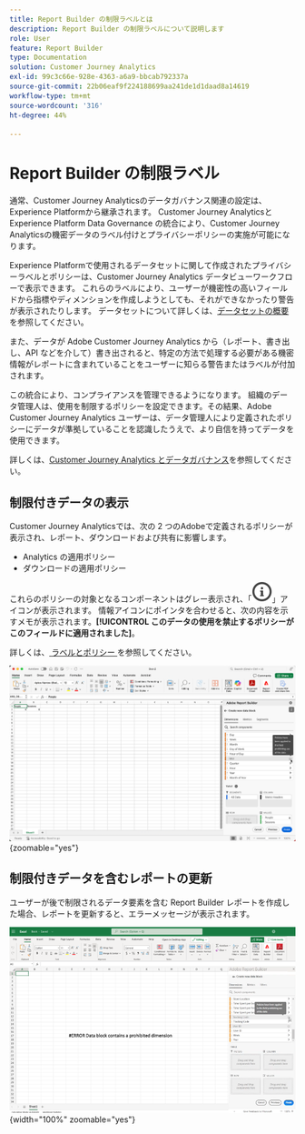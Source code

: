 ```yaml
---
title: Report Builder の制限ラベルとは
description: Report Builder の制限ラベルについて説明します
role: User
feature: Report Builder
type: Documentation
solution: Customer Journey Analytics
exl-id: 99c3c66e-928e-4363-a6a9-bbcab792337a
source-git-commit: 22b06eaf9f224188699aa241de1d1daad8a14619
workflow-type: tm+mt
source-wordcount: '316'
ht-degree: 44%

---
```


# Report Builder の制限ラベル

通常、Customer Journey Analyticsのデータガバナンス関連の設定は、Experience Platformから継承されます。 Customer Journey AnalyticsとExperience Platform Data Governance の統合により、Customer Journey Analyticsの機密データのラベル付けとプライバシーポリシーの実施が可能になります。

Experience Platformで使用されるデータセットに関して作成されたプライバシーラベルとポリシーは、Customer Journey Analytics データビューワークフローで表示できます。 これらのラベルにより、ユーザーが機密性の高いフィールドから指標やディメンションを作成しようとしても、それができなかったり警告が表示されたりします。 データセットについて詳しくは、[データセットの概要](https://experienceleague.adobe.com/ja/docs/experience-platform/catalog/datasets/overview)を参照してください。

また、データが Adobe Customer Journey Analytics から（レポート、書き出し、API などを介して）書き出されると、特定の方法で処理する必要がある機密情報がレポートに含まれていることをユーザーに知らる警告またはラベルが付加されます。

この統合により、コンプライアンスを管理できるようになります。 組織のデータ管理人は、使用を制限するポリシーを設定できます。その結果、Adobe Customer Journey Analytics ユーザーは、データ管理人により定義されたポリシーにデータが準拠していることを認識したうえで、より自信を持ってデータを使用できます。

詳しくは、[Customer Journey Analytics とデータガバナンス](https://experienceleague.adobe.com/ja/docs/analytics-platform/using/cja-privacy/privacy-overview)を参照してください。

## 制限付きデータの表示

Customer Journey Analyticsでは、次の 2 つのAdobeで定義されるポリシーが表示され、レポート、ダウンロードおよび共有に影響します。

* Analytics の適用ポリシー
* ダウンロードの適用ポリシー

これらのポリシーの対象となるコンポーネントはグレー表示され、「![InfoOutline](/help/assets/icons/InfoOutline.svg)」アイコンが表示されます。 情報アイコンにポインタを合わせると、次の内容を示すメモが表示されます。**[!UICONTROL このデータの使用を禁止するポリシーがこのフィールドに適用されました]**。

詳しくは、[ ラベルとポリシー ](https://experienceleague.adobe.com/ja/docs/analytics-platform/using/cja-dataviews/data-governance) を参照してください。


![ データの使用禁止を示すポリシーノート ](assets/restricted-label.png){zoomable="yes"}


## 制限付きデータを含むレポートの更新

ユーザーが後で制限されるデータ要素を含む Report Builder レポートを作成した場合、レポートを更新すると、エラーメッセージが表示されます。

![ データ要素が後で制限された後に表示されるエラーメッセージ。](assets/error-restricted-data.png){width="100%" zoomable="yes"}
